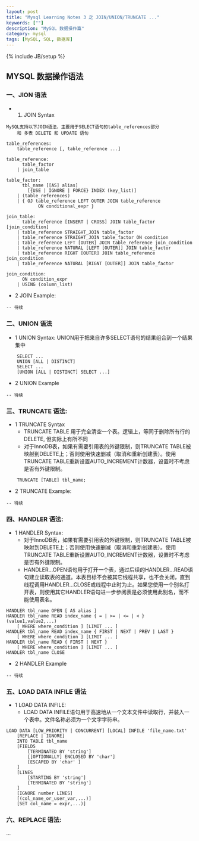```yaml
---
layout: post
title: "Mysql Learning Notes 3 之 JOIN/UNION/TRUNCATE ..."
keywords: [""]
description: "MySQL 数据操作篇"
category: mysql
tags: [MySQL, SQL, 数据库]
---
```

{% include JB/setup %}

## MYSQL 数据操作语法

### 一、JION 语法
* 1. JOIN Syntax

```
MySQL支持以下JOIN语法，主要用于SELECT语句的table_references部分
    和 多表 DELETE 和 UPDATE 语句

table_references:
    table_reference [, table_reference ...]

table_reference:
      table_factor
    | join_table

table_factor:
      tbl_name [[AS] alias]
        [{USE | IGNORE | FORCE} INDEX (key_list)]
    | (table_references)
    | { OJ table_reference LEFT OUTER JOIN table_reference 
            ON conditional_expr }

join_table:
      table_reference [INSERT | CROSS] JOIN table_factor [join_condition]
    | table_reference STRAIGHT_JOIN table_factor
    | table_reference STRAIGHT_JOIN table_factor ON condition
    | table_reference LEFT [OUTER] JOIN table_reference join_condition
    | table_reference NATURAL [LEFT [OUTER]] JOIN table_factor
    | table_reference RIGHT [OUTER] JOIN table_reference join_condition
    | table_reference NATURAL [RIGNT [OUTER]] JOIN table_factor

join_condition:
      ON condition_expr
    | USING (column_list)
```

* 2 JOIN Example:

```
-- 待续
```

### 二、UNION 语法
* 1 UNION Syntax: UNION用于把来自许多SELECT语句的结果组合到一个结果集中

```
    SELECT ...
    UNION [ALL | DISTINCT]
    SELECT ...
    [UNION [ALL | DISTINCT] SELECT ...]
```

* 2 UNION Example

```
-- 待续
```

### 三、TRUNCATE 语法:
* 1 TRUNCATE Syntax
    * TRUNCATE TABLE 用于完全清空一个表。逻辑上，等同于删除所有行的DELETE, 但实际上有所不同
    * 对于InnoDB表，如果有需要引用表的外键限制，则TRUNCATE TABLE被映射到DELETE上；否则使用快速删减（取消和重新创建表）。使用TRUNCATE TABLE重新设置AUTO_INCREMENT计数器，设置时不考虑是否有外键限制。

```
    TRUNCATE [TABLE] tbl_name;
```

* 2 TRUNCATE Example:

```
-- 待续
```

### 四、HANDLER 语法:
* 1 HANDLER Syntax:
    * 对于InnoDB表，如果有需要引用表的外键限制，则TRUNCATE TABLE被映射到DELETE上；否则使用快速删减（取消和重新创建表）。使用TRUNCATE TABLE重新设置AUTO_INCREMENT计数器，设置时不考虑是否有外键限制。
    * HANDLER...OPEN语句用于打开一个表，通过后续的HANDLER...READ语句建立读取表的通道。本表目标不会被其它线程共享，也不会关闭，直到线程调用HANDLER...CLOSE或线程中止时为止。如果您使用一个别名打开表，则使用其它HANDLER语句进一步参阅表是必须使用此别名，而不能使用表名。

```
HANDLER tbl_name OPEN [ AS alias ]
HANDLER tbl_name READ index_name { = | >= | <= | < } (value1,value2,...)
    [ WHERE where_condition ] [LIMIT ... ]
HANDLER tbl_name READ index_name { FIRST | NEXT | PREV | LAST }
    [ WHERE where_condition ] [LIMIT ... ]
HANDLER tbl_name READ { FIRST | NEXT }
    [ WHERE where_condition ] [LIMIT ... ]
HANDLER tbl_name CLOSE
```

* 2 HANDLER Example
```
-- 待续
```

### 五、LOAD DATA INFILE 语法
* 1 LOAD DATA INFILE:
    * LOAD DATA INFILE语句用于高速地从一个文本文件中读取行，并装入一个表中。文件名称必须为一个文字字符串。

```
LOAD DATA [LOW_PRIORITY | CONCURRENT] [LOCAL] INFILE 'file_name.txt'
    [REPLACE | IGNORE]
    INTO TABLE tbl_name
    [FIELDS
        [TERMINATED BY 'string']
        [[OPTIONALLY] ENCLOSED BY 'char']
        [ESCAPED BY 'char' ]
    ]
    [LINES
        [STARTING BY 'string']
        [TERMINATED BY 'string']
    ]
    [IGNORE number LINES]
    [(col_name_or_user_var,...)]
    [SET col_name = expr,...)]
```

### 六、REPLACE 语法:
...
